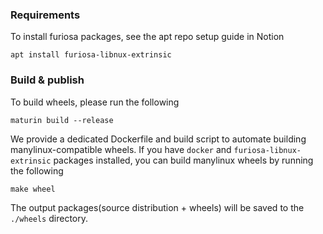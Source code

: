 ### Requirements

To install furiosa packages, see the apt repo setup guide in Notion

```
apt install furiosa-libnux-extrinsic
```

### Build & publish

To build wheels, please run the following

```
maturin build --release
```

We provide a dedicated Dockerfile and build script to automate building manylinux-compatible wheels.
If you have `docker` and `furiosa-libnux-extrinsic` packages installed, you can build manylinux wheels by running the following

```
make wheel
```

The output packages(source distribution + wheels) will be saved to the `./wheels` directory.
